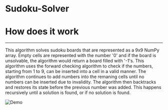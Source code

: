 # Sudoku-Solver

# How does it work
<hr/>
This algorithm solves sudoku boards that are represented as a 9x9 NumPy array. Empty cells are represented with the number '0' and if the board is unsolvable, the algorithm would return a board filled with '-1's. This algorithm uses the forward checking algorithm to check if the numbers, starting from 1 to 9, can be inserted into a cell in a valid manner. The algorithm continues to add numbers into the remaning cells until no numbers can be inserted due to invalidity. The algorithm then backtracks and restores its state before the previous number was added. This happens recursively until a solution is found, or if no solution is found.

![Demo](./gif/results_gif.gif)
